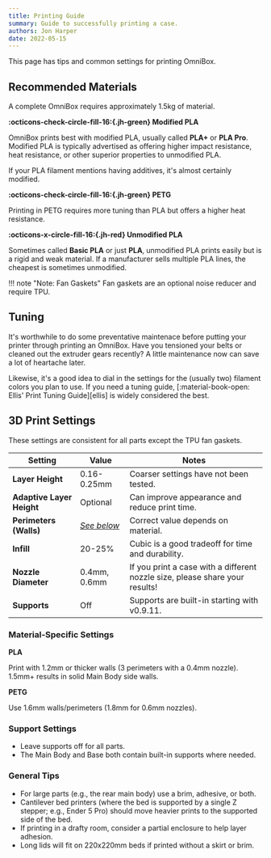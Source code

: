 ```yaml
---
title: Printing Guide
summary: Guide to successfully printing a case.
authors: Jon Harper
date: 2022-05-15
---
```


This page has tips and common settings for printing OmniBox.

## Recommended Materials

A complete OmniBox requires approximately 1.5kg of material.

**:octicons-check-circle-fill-16:{.jh-green} Modified PLA**

OmniBox prints best with modified PLA, usually called **PLA+** or **PLA Pro**. Modified PLA is typically advertised
as offering higher impact resistance, heat resistance, or other superior properties to unmodified PLA.

If your PLA filament mentions having additives, it's almost certainly modified.

**:octicons-check-circle-fill-16:{.jh-green} PETG**

Printing in PETG requires more tuning than PLA but offers a higher heat resistance.

**:octicons-x-circle-fill-16:{.jh-red} Unmodified PLA**

Sometimes called **Basic PLA** or just **PLA**, unmodified PLA prints easily but is a rigid and weak material.
If a manufacturer sells multiple PLA lines, the cheapest is sometimes unmodified.

!!! note "Note: Fan Gaskets"
    Fan gaskets are an optional noise reducer and require TPU.

## Tuning

It's worthwhile to do some preventative maintenace before putting your printer through printing
an OmniBox. Have you tensioned your belts or cleaned out the extruder gears recently?
A little maintenance now can save a lot of heartache later.

Likewise, it's a good idea  to dial in the settings for the (usually two) filament colors you plan to use.
If you need a tuning guide, [:material-book-open: Ellis' Print Tuning Guide][ellis] is widely considered the best.

## 3D Print Settings

These settings are consistent for all parts except the TPU fan gaskets.

| Setting                   | Value        | Notes |
|---------------------------|--------------|------|
| **Layer Height**          | 0.16-0.25mm  | Coarser settings have not been tested. |
| **Adaptive Layer Height** | Optional     | Can improve appearance and reduce print time.    |
| **Perimeters (Walls)**    | [*See below*](#material-specific-settings)   | Correct value depends on material. |
| **Infill**                | 20-25%       | Cubic is a good tradeoff for time and durability. |
| **Nozzle Diameter**       | 0.4mm, 0.6mm | If you print a case with a different nozzle size, please share your results! |
| **Supports**              | Off          | Supports are built-in starting with v0.9.11. |

### Material-Specific Settings

**PLA**

Print with 1.2mm or thicker walls (3 perimeters with a 0.4mm nozzle). 1.5mm+ results in solid Main Body side walls.

**PETG**

Use 1.6mm walls/perimeters (1.8mm for 0.6mm nozzles).

### Support Settings

- Leave supports off for all parts.
- The Main Body and Base both contain built-in supports where needed.

### General Tips

- For large parts (e.g., the rear main body) use a brim, adhesive, or both.
- Cantilever bed printers (where the bed is supported by a single Z stepper; e.g., Ender 5 Pro) should move heavier prints to the supported side of the bed.
- If printing in a drafty room, consider a partial enclosure to help layer adhesion.
- Long lids will fit on 220x220mm beds if printed without a skirt or brim.

[tour]: tour.md "Visual Guided Tour"